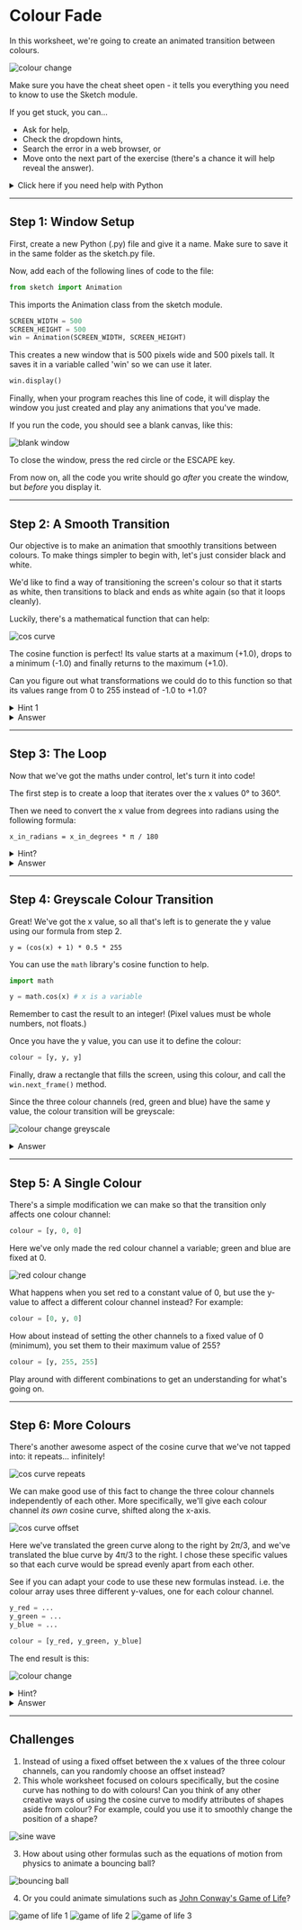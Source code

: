 # Colour Fade

In this worksheet, we're going to create an animated transition between colours.

![colour change](../../.data/colour_change.gif)

Make sure you have the cheat sheet open - it tells you everything you need to know to use the Sketch module.

If you get stuck, you can...
* Ask for help,
* Check the dropdown hints,
* Search the error in a web browser, or
* Move onto the next part of the exercise
  (there's a chance it will help reveal the answer).

<details>
    <summary>Click here if you need help with Python</summary>

The following resources may be useful for this worksheet:
* [variables](https://www.w3schools.com/python/python_variables.asp)
* [arrays (lists)](https://www.w3schools.com/python/python_lists.asp)
* [math module (particularly `math.cos()` and `math.pi`)](https://www.w3schools.com/python/module_math.asp)
* [for loops](https://www.w3schools.com/python/python_for_loops.asp)
</details>


---

## Step 1: Window Setup

First, create a new Python (.py) file and give it a name.
Make sure to save it in the same folder as the sketch.py file.

Now, add each of the following lines of code to the file:

```python
from sketch import Animation
```

This imports the Animation class from the sketch module.

```python
SCREEN_WIDTH = 500
SCREEN_HEIGHT = 500
win = Animation(SCREEN_WIDTH, SCREEN_HEIGHT)
```

This creates a new window that is 500 pixels wide and 500 pixels tall.
It saves it in a variable called 'win' so we can use it later.

```python
win.display()
```

Finally, when your program reaches this line of code, it will display the window you just created 
and play any animations that you've made. 

If you run the code, you should see a blank canvas, like this:

![blank window](../../.data/blank_window.png)

To close the window, press the red circle or the ESCAPE key.

From now on, all the code you write should go _after_ you create the window, but _before_ you display it.


---

## Step 2: A Smooth Transition

Our objective is to make an animation that smoothly transitions between colours.
To make things simpler to begin with, let's just consider black and white.

We'd like to find a way of transitioning the screen's colour so that it starts as white, then transitions to black and ends as white again (so that it loops cleanly).

Luckily, there's a mathematical function that can help:

![cos curve](../../.data/cos_curve.png)

The cosine function is perfect!
Its value starts at a maximum (+1.0), drops to a minimum (-1.0) and finally returns to the maximum (+1.0).

Can you figure out what transformations we could do to this function so that its values range from 0 to 255 instead of -1.0 to +1.0?

<details>
  <summary>Hint 1</summary>

Here's what the transformed curve looks like - can you work out what values of `a` and `b` we should use?

![cos curve transformed](../../.data/cos_curve_transformed.png)
</details>

<details>
  <summary>Answer</summary>

First, add 1 to `cos(x)` so that the y value is between 0 and 2.

```
y = cos(x) + 1
```

Then, multiply this by 1/2 of 255 so that the y value is between 0 and 255.

```
y = 0.5 * 255 * (cos(x) + 1)
```
</details>


---

## Step 3: The Loop

Now that we've got the maths under control, let's turn it into code!

The first step is to create a loop that iterates over the x values 0° to 360°.

Then we need to convert the x value from degrees into radians using the following formula:

```
x_in_radians = x_in_degrees * π / 180
```

<details>
  <summary>Hint?</summary>

You can use the `math` library's value of π or hard code your own approximation:

```python
import math

PI = math.pi
```

or

```python
PI = 3.14159
```
</details>

<details>
  <summary>Answer</summary>

```python
import math

for i in range(360):
    x = i * math.pi / 180
```
</details>

---

## Step 4: Greyscale Colour Transition

Great!
We've got the x value, so all that's left is to generate the y value using our formula from step 2.

```
y = (cos(x) + 1) * 0.5 * 255
```

You can use the `math` library's cosine function to help.

```python
import math

y = math.cos(x) # x is a variable
```

Remember to cast the result to an integer!
(Pixel values must be whole numbers, not floats.)

Once you have the y value, you can use it to define the colour:

```python
colour = [y, y, y]
```

Finally, draw a rectangle that fills the screen, using this colour, and call the `win.next_frame()` method.

Since the three colour channels (red, green and blue) have the same y value, the colour transition will be greyscale:

![colour change greyscale](../../.data/colour_change_greyscale.gif)

<details>
  <summary>Answer</summary>

```python
# Transform the cosine curve to give a y-value between 0 and 1.
y = 0.5 * (math.cos(x) + 1)

# Map the y-value to an integer between 0 and 255.
y = int(y * 255)

# Define the colour.
colour = [y, y, y]

# Draw the rectangle to fill the screen using this colour.
win.rectangle(colour, [0, 0], SCREEN_WIDTH, SCREEN_HEIGHT)
```
</details>

---

## Step 5: A Single Colour

There's a simple modification we can make so that the transition only affects one colour channel:

```python
colour = [y, 0, 0]
```

Here we've only made the red colour channel a variable; green and blue are fixed at 0.

![red colour change](../../.data/red_colour_change.gif)

What happens when you set red to a constant value of 0, but use the y-value to affect a different colour channel instead?
For example:

```python
colour = [0, y, 0]
```

How about instead of setting the other channels to a fixed value of 0 (minimum), you set them to their maximum value of 255?

```python
colour = [y, 255, 255]
```

Play around with different combinations to get an understanding for what's going on.


---

## Step 6: More Colours

There's another awesome aspect of the cosine curve that we've not tapped into: it repeats... infinitely!

![cos curve repeats](../../.data/cos_curve_repeats.png)

We can make good use of this fact to change the three colour channels independently of each other.
More specifically, we'll give each colour channel *its own* cosine curve, shifted along the x-axis.

![cos curve offset](../../.data/cos_curve_offset.png)

Here we've translated the green curve along to the right by 2π/3, and we've translated the blue curve by 4π/3 to the right.
I chose these specific values so that each curve would be spread evenly apart from each other.

See if you can adapt your code to use these new formulas instead.
i.e. the colour array uses three different y-values, one for each colour channel.

```python
y_red = ...
y_green = ...
y_blue = ...

colour = [y_red, y_green, y_blue]
```

The end result is this:

![colour change](../../.data/colour_change.gif)

<details>
  <summary>Hint?</summary>

1. Keep the same x value as before.
2. Copy the code that calculates the y value so you can calculate a separate y value for each of red, green and blue.
3. Modify these formulas so you subtract `2π/3` from the green x-value and `4π/3` from the blue y-value.
4. Update the colour array so it uses each of the three y-values.
</details>

<details>
  <summary>Answer</summary>

```python
# Calculate the x-value as before.

# Determine the y-value for red.
y_r = 0.5 * (math.cos(x) + 1)
y_r = int(y_r * 255)

# Determine the y-value for green.
y_g = 0.5 * (math.cos(x - 2 * math.pi / 3) + 1)
y_g = int(y_g * 255)

# Determine the y-value for blue.
y_b = 0.5 * (math.cos(x - 4 * math.pi / 3) + 1)
y_b = int(y_b * 255)

# Update the colour array.
colour = [y_r, y_g, y_b]
```
</details>


---

## Challenges

1. Instead of using a fixed offset between the x values of the three colour channels, can you randomly choose an offset instead?
2. This whole worksheet focused on colours specifically, but the cosine curve has nothing to do with colours!
Can you think of any other creative ways of using the cosine curve to modify attributes of shapes aside from colour?
For example, could you use it to smoothly change the position of a shape?

![sine wave](../../.data/sine_wave.gif)

3. How about using other formulas such as the equations of motion from physics to animate a bouncing ball?

![bouncing ball](../../.data/bouncing_ball.gif)

4. Or you could animate simulations such as [John Conway's Game of Life](https://en.wikipedia.org/wiki/Conway%27s_Game_of_Life)?

![game of life 1](../../.data/game_of_life_1.gif)
![game of life 2](../../.data/game_of_life_2.gif)
![game of life 3](../../.data/game_of_life_3.gif)
